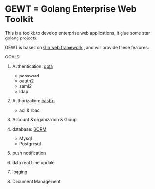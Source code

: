# GEWT =  Golang Enterprise Web Toolkit

This is a toolkit to develop enterprise web applications, it glue some star golang projects.

GEWT is based on [Gin web framework](https://github.com/gin-gonic/gin) , and will provide these features:

GOALS:

1. Authentication: [goth](https://github.com/markbates/goth)
    * password
    * oauth2
    * saml2
    * ldap

2. Authorization: [casbin](https://github.com/casbin/casbin)
    * acl & rbac

3. Account & organization & Group

4. database: [GORM](https://github.com/jinzhu/gorm)
    * Mysql
    * Postgresql

5. push notification 
6. data real time update
7. logging
8. Document Management